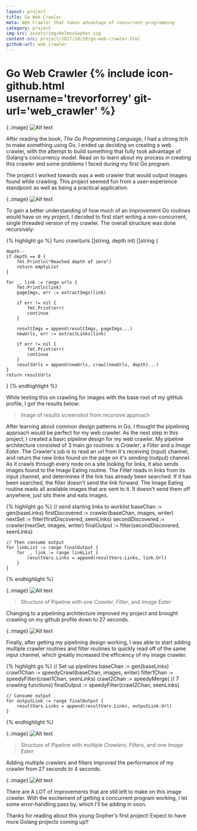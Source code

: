 ```yaml
---
layout: project
title: Go Web Crawler
meta: Web Crawler that takes advantage of concurrent programming
category: project
img-src: assets/img/HolmesGopher.svg
content-src: project/2017/10/20/go-web-crawler.html
github-url: web_crawler
---
```


# Go Web Crawler {% include icon-github.html username='trevorforrey' git-url='web_crawler' %}

{:.image}
![Alt text](assets/img/ReadingGopher.svg "My Title")

After reading the book, _The Go Programming Language_, I had a strong itch to make something using Go.
I ended up deciding on creating a web crawler, with the attempt to build something
that fully took advantage of Golang's concurrency model. Read on to learn about
my process in creating this crawler and some problems I faced during my first Go
program.

The project I worked towards was a web crawler that would output images found
while crawling. This project seemed fun from a user-experience standpoint as well
as being a practical application.

{:.image}
![Alt text](assets/img/HolmesGopher.svg "My Title")

To gain a better understanding of how much of an improvement Go routines would have
on my project, I decided to first start writing a non-concurrent, single threaded
version of my crawler. The overall structure was done recursively:

{% highlight go %}
func crawl(urls []string, depth int) []string {

	depth--
	if depth == 0 {
		fmt.Println("Reached depth of zero")
		return emptyList
	}

	for _, link := range urls {
		fmt.Println(link)
		pageImgs, err := extractImgs(link)

		if err != nil {
			fmt.Print(err)
			continue
		}

		resultImgs = append(resultImgs, pageImgs...)
		newUrls, err := extractLinks(link)

		if err != nil {
			fmt.Print(err)
			continue
		}
		resultUrls = append(newUrls, crawl(newUrls, depth)...)
	}
	return resultUrls
}
{% endhighlight %}

While testing this on crawling for images with the base root of my gitHub profile,
I got the results below:

>Image of results screenshot from recursive approach

After learning about common design patterns in Go, I thought the pipelining approach
would be perfect for my web crawler. As the next step in this project, I created
a basic pipeline design for my web crawler. My pipeline architecture consisted of
3 main go routines: a _Crawler_, a _Filter_ and a _Image Eater_. The Crawler's job
is to read an url from it's receiving (input) channel, and return the new links found
on the page on it's sending (output) channel. As it crawls through every node on a site
looking for links, it also sends images found to the Image Eating routine. The Filter
reads in links from its input channel, and determines if the link has already been searched.
If it has been searched, the filter doesn't send the link forward. The Image Eating routine
reads all available images that are sent to it. It doesn't send them off anywhere, just sits
there and eats images.

{% highlight go %}
// send starting links to worklist
	baseChan := gen(baseLinks)
	firstDiscovered := crawler(baseChan, images, writer)
	nextSet := filter(firstDiscovered, seenLinks)
	secondDiscovered := crawler(nextSet, images, writer)
	finalOutput := filter(secondDiscovered, seenLinks)

	// Then consume output
	for linkList := range finalOutput {
		for _, link := range linkList {
			resultVars.Links = append(resultVars.Links, link.Url)
		}
	}
{% endhighlight %}

{:.image}
![Alt text](assets/img/AsyncOneWorker.svg "My Title")
> Structure of Pipeline with one _Crawler_, _Filter_, and _Image Eater_

Changing to a pipelining architecture improved my project and brought crawling on
my github profile down to 27 seconds.

{:.image}
![Alt text](assets/img/Async-MultCrawlers.png "My Title")

Finally, after getting my pipelining design working, I was able to start adding
multiple crawler routines and filter routines to quickly read off of the same input
channel, which greatly increased the efficiency of my image crawler.

{% highlight go %}
// Set up pipelines
	baseChan := gen(baseLinks)
	crawl1Chan := speedyCrawl(baseChan, images, writer)
	filter1Chan := speedyFilter(crawl1Chan, seenLinks)
	crawl2Chan := speedyMerge( // 7 crawling functions)
	finalOutput := speedyFilter(crawl2Chan, seenLinks)

	// Consume output
	for outputLink := range finalOutput {
		resultVars.Links = append(resultVars.Links, outputLink.Url)
	}
{% endhighlight %}

{:.image}
![Alt text](assets/img/AsynchMultWorkers.svg "My Title")
> Structure of Pipeline with multiple _Crawlers_, _Filters_, and one _Image Eater_

Adding multiple crawlers and filters improved the performance of my crawler from
27 seconds to 4 seconds.

{:.image}
![Alt text](assets/img/Async-OneCrawler.png "My Title")

There are A LOT of improvements that are still left to make on this image crawler.
With the excitement of getting a concurrent program working, I let some error-handling
pass by, which I'll be adding in soon.

Thanks for reading about this young Gopher's first project! Expect to have more
Golang projects coming up!!

